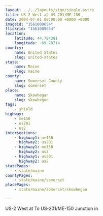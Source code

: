 ```yaml
---
layout: ../../layouts/sign/single.astro
title: US-2 West at US-201/ME-150
date: 2004-07-01 00:00:00 +0000 +0000
imageid: "1561009654"
flickrid: "1561009654"
location:
    latitude: 44.784381
    longitude: -69.70714
country:
    name: United States
    slug: united-states
state:
    name: Maine
    slug: maine
county:
    name: Somerset County
    slug: somerset
place:
    name: Skowhegan
    slug: skowhegan
tags:
    - shield
highway:
    - me150
    - us201
    - us2
intersections:
    - highway1: me150
      highway2: us201
    - highway1: me150
      highway2: us2
    - highway1: us201
      highway2: us2
statePages:
    - state/maine
countyPages:
    - state/maine/somerset
placePages:
    - state/maine/somerset/skowhegan

---
```

US-2 West at To US-201/ME-150 Junction in 